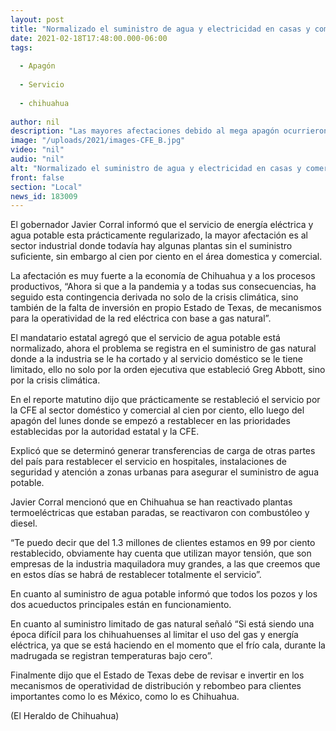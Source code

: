```yaml
---
layout: post
title: "Normalizado el suministro de agua y electricidad en casas y comercios"
date: 2021-02-18T17:48:00.000-06:00
tags:
  
  - Apagón
  
  - Servicio
  
  - chihuahua
  
author: nil
description: "Las mayores afectaciones debido al mega apagón ocurrieron en la industria"
image: "/uploads/2021/images-CFE_B.jpg"
video: "nil"
audio: "nil"
alt: "Normalizado el suministro de agua y electricidad en casas y comercios"
front: false
section: "Local"
news_id: 183009
---
```


El gobernador Javier Corral informó que el servicio de energía eléctrica y agua potable esta prácticamente regularizado, la mayor afectación es al sector industrial donde todavía hay algunas plantas sin el suministro suficiente, sin embargo al cien por ciento en el área domestica y comercial.

La afectación es muy fuerte a la economía de Chihuahua y a los procesos productivos, “Ahora si que a la pandemia y a todas sus consecuencias, ha seguido esta contingencia derivada no solo de la crisis climática, sino también de la falta de inversión en propio Estado de Texas, de mecanismos para la operatividad de la red eléctrica con base a gas natural”.

El mandatario estatal agregó que el servicio de agua potable está normalizado, ahora el problema se registra en el suministro de gas natural donde a la industria se le ha cortado y al servicio doméstico se le tiene limitado, ello no solo por la orden ejecutiva que estableció Greg Abbott, sino por la crisis climática.

En el reporte matutino dijo que prácticamente se restableció el servicio por la CFE al sector doméstico y comercial al cien por ciento, ello luego del apagón del lunes donde se empezó a restablecer en las prioridades establecidas por la autoridad estatal y la CFE.

Explicó que se determinó generar transferencias de carga de otras partes del país para restablecer el servicio en hospitales, instalaciones de seguridad y atención a zonas urbanas para asegurar el suministro de agua potable.

Javier Corral mencionó que en Chihuahua se han reactivado plantas termoeléctricas que estaban paradas, se reactivaron con combustóleo y diesel.

“Te puedo decir que del 1.3 millones de clientes estamos en 99 por ciento restablecido, obviamente hay cuenta que utilizan mayor tensión, que son empresas de la industria maquiladora muy grandes, a las que creemos que en estos días se habrá de restablecer totalmente el servicio”.

En cuanto al suministro de agua potable informó que todos los pozos y los dos acueductos principales están en funcionamiento.

En cuanto al suministro limitado de gas natural señaló “Si está siendo una época difícil para los chihuahuenses al limitar el uso del gas y energía eléctrica, ya que se está haciendo en el momento que el frío cala, durante la madrugada se registran temperaturas bajo cero”.

Finalmente dijo que el Estado de Texas debe de revisar e invertir en los mecanismos de operatividad de distribución y rebombeo para clientes importantes como lo es México, como lo es Chihuahua.

(El Heraldo de Chihuahua)
